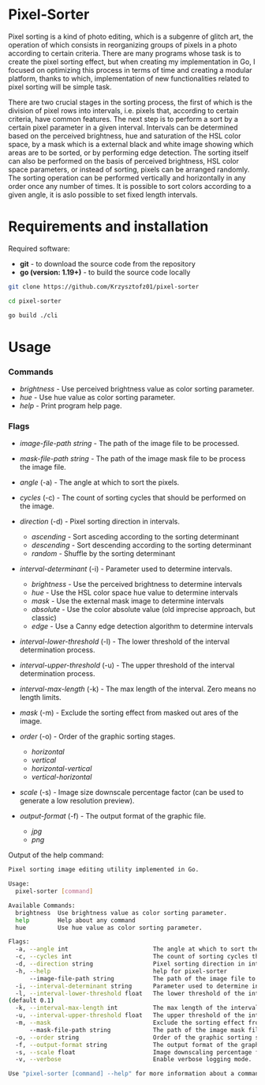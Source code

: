 # Pixel-Sorter

Pixel sorting is a kind of photo editing, which is a subgenre of glitch art, the operation of which consists in reorganizing groups of pixels in a photo according to certain criteria. There are many programs whose task is to create the pixel sorting effect, but when creating my implementation in Go, I focused on optimizing this process in terms of time and creating a modular platform, thanks to which, implementation of new functionalities related to pixel sorting will be simple task.

There are two crucial stages in the sorting process, the first of which is the division of pixel rows into intervals, i.e. pixels that, according to certain criteria, have common features. The next step is to perform a sort by a certain pixel parameter in a given interval. Intervals can be determined based on the perceived brightness, hue and saturation of the HSL color space, by a mask which is a external black and white image showing which areas are to be sorted, or by performing edge detection. The sorting itself can also be performed on the basis of perceived brightness, HSL color space parameters, or instead of sorting, pixels can be arranged randomly. The sorting operation can be performed vertically and horizontally in any order once any number of times. It is possible to sort colors according to a given angle, it is aslo possible to set fixed length intervals.

# Requirements and installation
Required software:
- **git** - to download the source code from the repository
- **go (version: 1.19+)** - to build the source code locally

```sh
git clone https://github.com/Krzysztofz01/pixel-sorter

cd pixel-sorter

go build ./cli
```

# Usage

### Commands
- *brightness* - Use perceived brightness value as color sorting parameter.
- *hue* - Use hue value as color sorting parameter.
- *help* - Print program help page.

### Flags
- *image-file-path string* - The path of the image file to be processed.
- *mask-file-path string* - The path of the image mask file to be process the image file.

- *angle* (-a) - The angle at which to sort the pixels.
- *cycles* (-c) - The count of sorting cycles that should be performed on the image.
- *direction* (-d) - Pixel sorting direction in intervals.
    - *ascending* - Sort asceding according to the sorting determinant
    - *descending* - Sort descending according to the sorting determinant
    - *random* - Shuffle by the sorting determinant
- *interval-determinant* (-i) - Parameter used to determine intervals.
    - *brightness* - Use the perceived brightness to determine intervals
    - *hue* - Use the HSL color space hue value to determine intervals
    - *mask* - Use the external mask image to determine intervals
    - *absolute* - Use the color absolute value (old imprecise approach, but classic)
    - *edge* - Use a Canny edge detection algorithm to determine intervals
- *interval-lower-threshold* (-l) - The lower threshold of the interval determination process.
- *interval-upper-threshold* (-u) - The upper threshold of the interval determination process.
- *interval-max-length* (-k) - The max length of the interval. Zero means no length limits.
- *mask* (-m) - Exclude the sorting effect from masked out ares of the image.
- *order* (-o) - Order of the graphic sorting stages.
    - *horizontal*
    - *vertical*
    - *horizontal-vertical*
    - *vertical-horizontal*
- *scale* (-s) - Image size downscale percentage factor (can be used to generate a low resolution preview).
- *output-format* (-f) - The output format of the graphic file.
    - *jpg*
    - *png*

Output of the help command:
```sh
Pixel sorting image editing utility implemented in Go.

Usage:
  pixel-sorter [command]

Available Commands:
  brightness  Use brightness value as color sorting parameter.
  help        Help about any command
  hue         Use hue value as color sorting parameter.

Flags:
  -a, --angle int                        The angle at which to sort the pixels.
  -c, --cycles int                       The count of sorting cycles that should be performed on the image. (default 1)
  -d, --direction string                 Pixel sorting direction in intervals. Options: [ascending, descending, random]. (default "ascending")
  -h, --help                             help for pixel-sorter
      --image-file-path string           The path of the image file to be processed.
  -i, --interval-determinant string      Parameter used to determine intervals. Options: [brightness, hue, mask, absolute, edge]. (default "brightness")
  -l, --interval-lower-threshold float   The lower threshold of the interval determination process. Options: [0.0 - 1.0]. 
(default 0.1)
  -k, --interval-max-length int          The max length of the interval. Zero means no length limits.
  -u, --interval-upper-threshold float   The upper threshold of the interval determination process. Options: [0.0 - 1.0]. (default 0.9)
  -m, --mask                             Exclude the sorting effect from masked out ares of the image.
      --mask-file-path string            The path of the image mask file to be process the image file.
  -o, --order string                     Order of the graphic sorting stages. Options: [horizontal, vertical, horizontal-vertical, vertical-horizontal]. (default "horizontal-vertical")
  -f, --output-format string             The output format of the graphic file. Options: [jpg, png]. (default "jpg")
  -s, --scale float                      Image downscaling percentage factor. Options: [0.0 - 1.0]. (default 1)
  -v, --verbose                          Enable verbose logging mode.

Use "pixel-sorter [command] --help" for more information about a command.
```